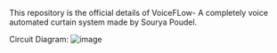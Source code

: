 This repository is the official details of VoiceFLow- A completely voice automated curtain system made by Sourya Poudel.

Circuit Diagram:
![image](https://github.com/user-attachments/assets/3fa7ea61-bceb-41b5-81c4-5d797ac05eb0)

